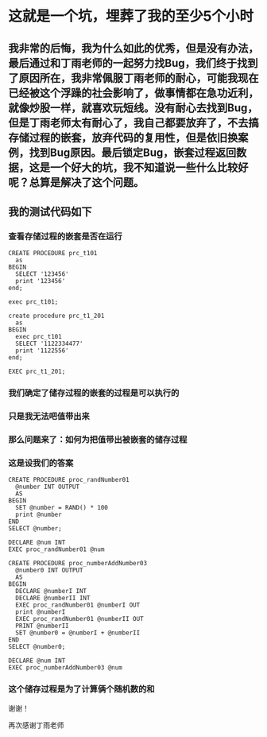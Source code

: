 # 这就是一个坑，埋葬了我的至少5个小时

## 我非常的后悔，我为什么如此的优秀，但是没有办法， 最后通过和丁雨老师的一起努力找Bug，我们终于找到了原因所在，我非常佩服丁雨老师的耐心，可能我现在已经被这个浮躁的社会影响了，做事情都在急功近利，就像炒股一样，就喜欢玩短线。没有耐心去找到Bug，但是丁雨老师太有耐心了，我自己都要放弃了，不去搞存储过程的嵌套，放弃代码的复用性，但是依旧换案例，找到Bug原因。最后锁定Bug，嵌套过程返回数据，这是一个好大的坑，我不知道说一些什么比较好呢？总算是解决了这个问题。

## 我的测试代码如下

### 查看存储过程的嵌套是否在运行

```
CREATE PROCEDURE prc_t101
  as
BEGIN
  SELECT '123456'
  print '123456'
end;

exec prc_t101;

create procedure prc_t1_201
  as
BEGIN
  exec prc_t101
  SELECT '1122334477'
  print '1122556'
end;

EXEC prc_t1_201;
```

### 我们确定了储存过程的嵌套的过程是可以执行的

### 只是我无法吧值带出来

### 那么问题来了：如何为把值带出被嵌套的储存过程

### 这是设我们的答案

```
CREATE PROCEDURE proc_randNumber01
  @number INT OUTPUT
  AS
BEGIN
  SET @number = RAND() * 100
  print @number
END
SELECT @number;

DECLARE @num INT
EXEC proc_randNumber01 @num

CREATE PROCEDURE proc_numberAddNumber03
  @number0 INT OUTPUT
  AS
BEGIN
  DECLARE @numberI INT
  DECLARE @numberII INT
  EXEC proc_randNumber01 @numberI OUT
  print @numberI
  EXEC proc_randNumber01 @numberII OUT
  PRINT @numberII
  SET @number0 = @numberI + @numberII
END
SELECT @number0;

DECLARE @num INT
EXEC proc_numberAddNumber03 @num
```

### 这个储存过程是为了计算俩个随机数的和

谢谢！

再次感谢丁雨老师

